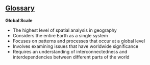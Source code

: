## [Glossary](./../glossary/)

**Global Scale**

* The highest level of spatial analysis in geography
* Considers the entire Earth as a single system
* Focuses on patterns and processes that occur at a global level
* Involves examining issues that have worldwide significance
* Requires an understanding of interconnectedness and interdependencies between different parts of the world